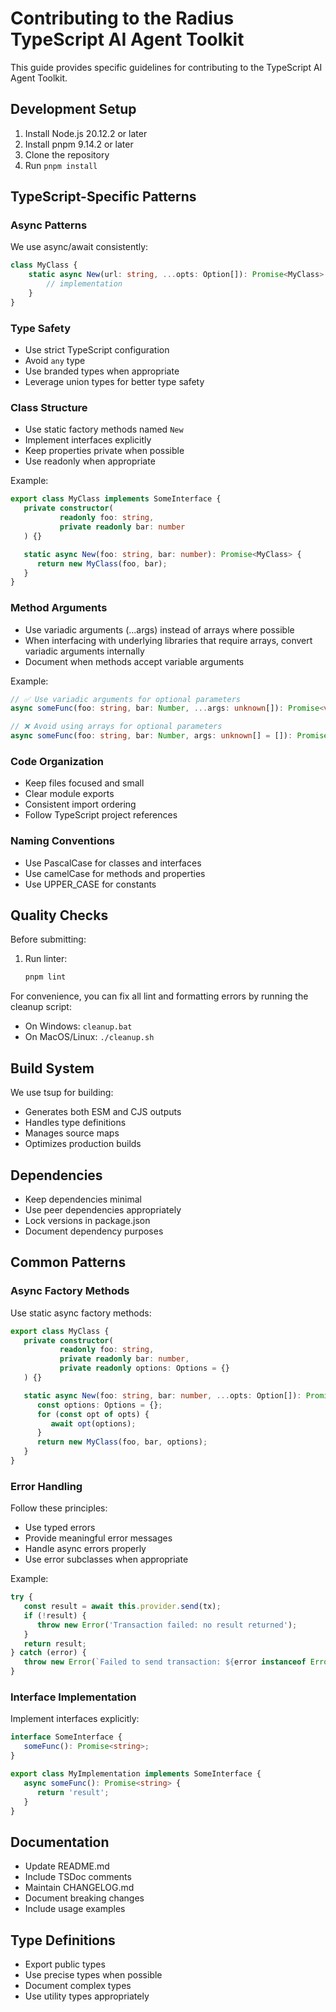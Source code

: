 # Contributing to the Radius TypeScript AI Agent Toolkit

This guide provides specific guidelines for contributing to the TypeScript AI Agent Toolkit.

## Development Setup

1. Install Node.js 20.12.2 or later
2. Install pnpm 9.14.2 or later
3. Clone the repository
4. Run `pnpm install`

## TypeScript-Specific Patterns

### Async Patterns

We use async/await consistently:

```typescript
class MyClass {
    static async New(url: string, ...opts: Option[]): Promise<MyClass> {
        // implementation
    }
}
```

### Type Safety

- Use strict TypeScript configuration
- Avoid `any` type
- Use branded types when appropriate
- Leverage union types for better type safety

### Class Structure

- Use static factory methods named `New`
- Implement interfaces explicitly
- Keep properties private when possible
- Use readonly when appropriate

Example:

```typescript
export class MyClass implements SomeInterface {
   private constructor(
           readonly foo: string,
           private readonly bar: number
   ) {}

   static async New(foo: string, bar: number): Promise<MyClass> {
      return new MyClass(foo, bar);
   }
}
```

### Method Arguments

- Use variadic arguments (...args) instead of arrays where possible
- When interfacing with underlying libraries that require arrays, convert variadic arguments internally
- Document when methods accept variable arguments

Example:

```typescript
// ✅ Use variadic arguments for optional parameters
async someFunc(foo: string, bar: Number, ...args: unknown[]): Promise<void>

// ❌ Avoid using arrays for optional parameters
async someFunc(foo: string, bar: Number, args: unknown[] = []): Promise<void>
```

### Code Organization

- Keep files focused and small
- Clear module exports
- Consistent import ordering
- Follow TypeScript project references

### Naming Conventions

- Use PascalCase for classes and interfaces
- Use camelCase for methods and properties
- Use UPPER_CASE for constants

## Quality Checks

Before submitting:

1. Run linter:

   ```bash
   pnpm lint
   ```

For convenience, you can fix all lint and formatting errors by running the cleanup script:

- On Windows: `cleanup.bat`
- On MacOS/Linux: `./cleanup.sh`

## Build System

We use tsup for building:

- Generates both ESM and CJS outputs
- Handles type definitions
- Manages source maps
- Optimizes production builds

## Dependencies

- Keep dependencies minimal
- Use peer dependencies appropriately
- Lock versions in package.json
- Document dependency purposes

## Common Patterns

### Async Factory Methods

Use static async factory methods:

```typescript
export class MyClass {
   private constructor(
           readonly foo: string,
           private readonly bar: number,
           private readonly options: Options = {}
   ) {}

   static async New(foo: string, bar: number, ...opts: Option[]): Promise<MyClass> {
      const options: Options = {};
      for (const opt of opts) {
         await opt(options);
      }
      return new MyClass(foo, bar, options);
   }
}
```

### Error Handling

Follow these principles:

- Use typed errors
- Provide meaningful error messages
- Handle async errors properly
- Use error subclasses when appropriate

Example:

```typescript
try {
   const result = await this.provider.send(tx);
   if (!result) {
      throw new Error('Transaction failed: no result returned');
   }
   return result;
} catch (error) {
   throw new Error(`Failed to send transaction: ${error instanceof Error ? error.message : String(error)}`);
}
```

### Interface Implementation

Implement interfaces explicitly:

```typescript
interface SomeInterface {
   someFunc(): Promise<string>;
}

export class MyImplementation implements SomeInterface {
   async someFunc(): Promise<string> {
      return 'result';
   }
}
```

## Documentation

- Update README.md
- Include TSDoc comments
- Maintain CHANGELOG.md
- Document breaking changes
- Include usage examples

## Type Definitions

- Export public types
- Use precise types when possible
- Document complex types
- Use utility types appropriately

